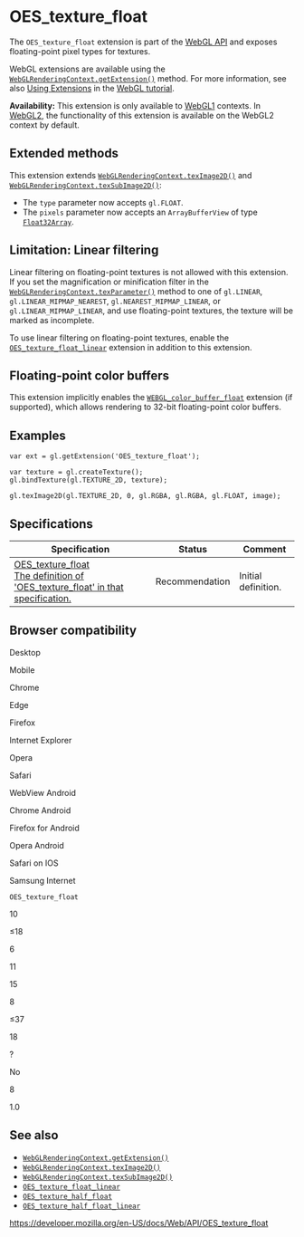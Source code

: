 # OES_texture_float

The `OES_texture_float` extension is part of the [WebGL API](webgl_api) and exposes floating-point pixel types for textures.

WebGL extensions are available using the [`WebGLRenderingContext.getExtension()`](webglrenderingcontext/getextension) method. For more information, see also [Using Extensions](webgl_api/using_extensions) in the [WebGL tutorial](webgl_api/tutorial).

**Availability:** This extension is only available to [WebGL1](webglrenderingcontext) contexts. In [WebGL2](webgl2renderingcontext), the functionality of this extension is available on the WebGL2 context by default.

## Extended methods

This extension extends [`WebGLRenderingContext.texImage2D()`](webglrenderingcontext/teximage2d) and [`WebGLRenderingContext.texSubImage2D()`](webglrenderingcontext/texsubimage2d):

- The `type` parameter now accepts `gl.FLOAT`.
- The `pixels` parameter now accepts an `ArrayBufferView` of type [`Float32Array`](https://developer.mozilla.org/en-US/docs/Web/JavaScript/Reference/Global_Objects/Float32Array).

## Limitation: Linear filtering

Linear filtering on floating-point textures is not allowed with this extension. If you set the magnification or minification filter in the [`WebGLRenderingContext.texParameter()`](webglrenderingcontext/texparameter) method to one of `gl.LINEAR`, `gl.LINEAR_MIPMAP_NEAREST`, `gl.NEAREST_MIPMAP_LINEAR`, or `gl.LINEAR_MIPMAP_LINEAR`, and use floating-point textures, the texture will be marked as incomplete.

To use linear filtering on floating-point textures, enable the [`OES_texture_float_linear`](oes_texture_float_linear) extension in addition to this extension.

## Floating-point color buffers

This extension implicitly enables the [`WEBGL_color_buffer_float`](webgl_color_buffer_float) extension (if supported), which allows rendering to 32-bit floating-point color buffers.

## Examples

    var ext = gl.getExtension('OES_texture_float');

    var texture = gl.createTexture();
    gl.bindTexture(gl.TEXTURE_2D, texture);

    gl.texImage2D(gl.TEXTURE_2D, 0, gl.RGBA, gl.RGBA, gl.FLOAT, image);

## Specifications

<table><thead><tr class="header"><th>Specification</th><th>Status</th><th>Comment</th></tr></thead><tbody><tr class="odd"><td><a href="https://www.khronos.org/registry/webgl/extensions/OES_texture_float/">OES_texture_float<br />
<span class="small">The definition of 'OES_texture_float' in that specification.</span></a></td><td><span class="spec-rec">Recommendation</span></td><td>Initial definition.</td></tr></tbody></table>

## Browser compatibility

Desktop

Mobile

Chrome

Edge

Firefox

Internet Explorer

Opera

Safari

WebView Android

Chrome Android

Firefox for Android

Opera Android

Safari on IOS

Samsung Internet

`OES_texture_float`

10

≤18

6

11

15

8

≤37

18

?

No

8

1.0

## See also

- [`WebGLRenderingContext.getExtension()`](webglrenderingcontext/getextension)
- [`WebGLRenderingContext.texImage2D()`](webglrenderingcontext/teximage2d)
- [`WebGLRenderingContext.texSubImage2D()`](webglrenderingcontext/texsubimage2d)
- [`OES_texture_float_linear`](oes_texture_float_linear)
- [`OES_texture_half_float`](oes_texture_half_float)
- [`OES_texture_half_float_linear`](oes_texture_half_float_linear)

<a href="https://developer.mozilla.org/en-US/docs/Web/API/OES_texture_float" class="_attribution-link">https://developer.mozilla.org/en-US/docs/Web/API/OES_texture_float</a>
